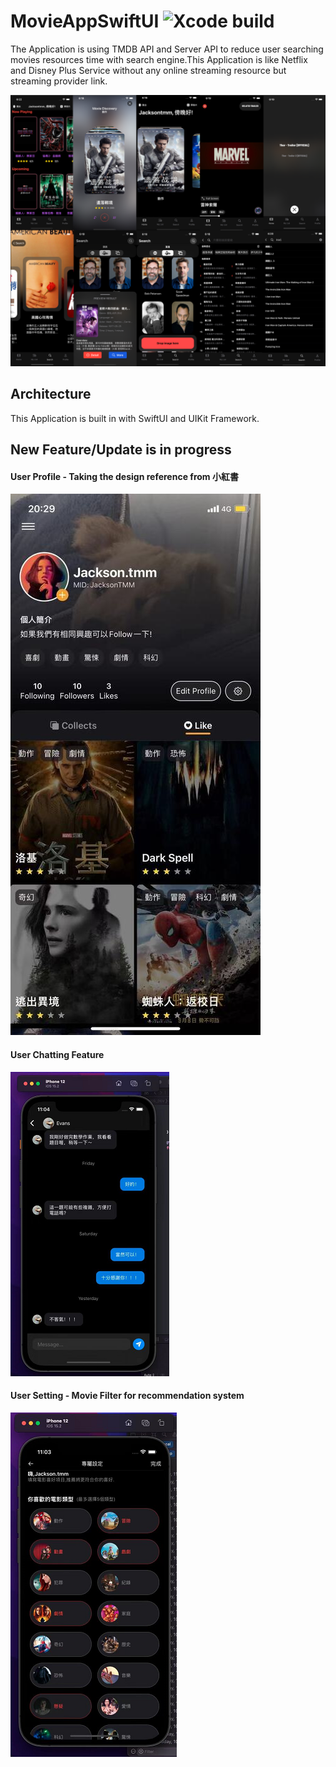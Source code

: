 # MovieAppSwiftUI ![Xcode build](https://github.com/Dimillian/MovieSwiftUI/workflows/Xcode%20build/badge.svg?branch=master)

The Application is using TMDB API and Server API to reduce user searching movies resources time with search engine.This Application is like Netflix and Disney Plus Service without any online streaming resource but streaming provider link.

![conver](https://github.com/RyanTokManMokMTM/MovieAppSwiftUI/blob/main/AppImages/UIImage.png)

## Architecture
This Application is built in with SwiftUI and UIKit Framework.

## New Feature/Update is in progress
#### User Profile - Taking the design reference from 小紅書
![UserInfo](https://github.com/RyanTokManMokMTM/MovieAppSwiftUI/blob/main/AppImages/userInfo.jpg)  
#### User Chatting Feature  
![Chat](https://github.com/RyanTokManMokMTM/MovieAppSwiftUI/blob/main/AppImages/ccde9581fbdafb85afd806c619ec8d5.png)
#### User Setting - Movie Filter for recommendation system
![UserFilter](https://github.com/RyanTokManMokMTM/MovieAppSwiftUI/blob/main/AppImages/b1e3c75ebaa071e9ddc2f1db0f8c394.png)
